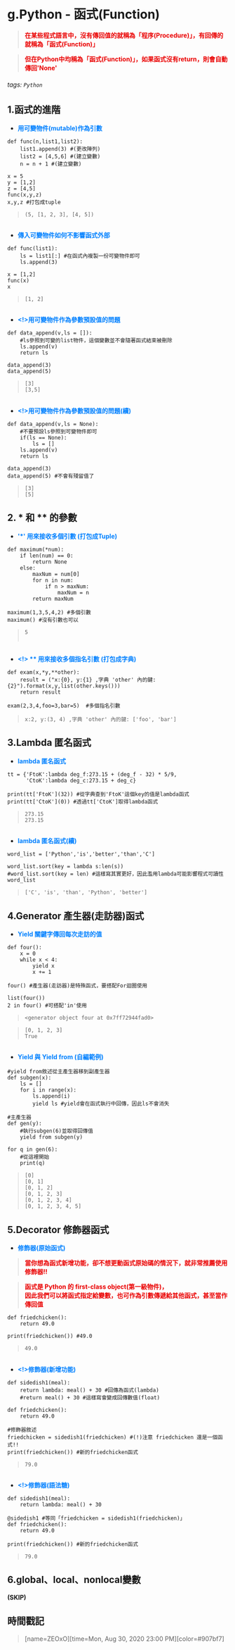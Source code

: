 # g.Python - 函式(Function)

> <font color="#EA0000">**在某些程式語言中，沒有傳回值的就稱為「程序(Procedure)」，有回傳的就稱為「函式(Function)」**</font>

> <font color="#EA0000">**但在Python中均稱為「函式(Function)」，如果函式沒有return，則會自動傳回'None'**</font>

###### tags: `Python`

## 1.函式的進階

* <font color="#0080FF">**用可變物件(mutable)作為引數**</font>

```python=+
def func(n,list1,list2):
    list1.append(3) #(更改陣列)
    list2 = [4,5,6] #(建立變數)
    n = n + 1 #(建立變數)

x = 5
y = [1,2]
z = [4,5]
func(x,y,z)
x,y,z #打包成tuple
```

> ```(5, [1, 2, 3], [4, 5])```
##
* <font color="#0080FF">**傳入可變物件如何不影響函式外部**</font>

```python=+
def func(list1):
    ls = list1[:] #在函式內複製一份可變物件即可
    ls.append(3)

x = [1,2]
func(x)
x
```

> ```[1, 2]```
## 
* <font color="#0080FF">**<!>用可變物件作為參數預設值的問題**</font>

```python=+
def data_append(v,ls = []):
    #ls參照到可變的list物件，這個變數並不會隨著函式結束被刪除
    ls.append(v)
    return ls

data_append(3)
data_append(5)
```

> ```[3]```</br>
> ```[3,5]```
## 
* <font color="#0080FF">**<!>用可變物件作為參數預設值的問題(續)**</font>

```python=+
def data_append(v,ls = None):
    #不要預設ls參照到可變物件即可
    if(ls == None):
        ls = []
    ls.append(v)
    return ls

data_append(3) 
data_append(5) #不會有殘留值了
```

> ```[3]```</br>
> ```[5]```

## 2. * 和 ** 的參數

* <font color="#0080FF">**'*' 用來接收多個引數 (打包成Tuple)**</font>

```python=+
def maximum(*num):
    if len(num) == 0:
        return None
    else:
        maxNum = num[0]
        for n in num:
            if n > maxNum:
                maxNum = n
        return maxNum
    
maximum(1,3,5,4,2) #多個引數
maximum() #沒有引數也可以
```

> ```5```</br>
> ``` ```
##
* <font color="#0080FF">**<!> ** 用來接收多個指名引數 (打包成字典)**</font>

```python=+
def exam(x,*y,**other):
    result = ("x:{0}, y:{1} ,字典 'other' 內的鍵: {2}").format(x,y,list(other.keys()))
    return result
    
exam(2,3,4,foo=3,bar=5)  #多個指名引數
```

> ```x:2, y:(3, 4) ,字典 'other' 內的鍵: ['foo', 'bar']```

## 3.Lambda 匿名函式

* <font color="#0080FF">**lambda 匿名函式**</font>

```python=+
tt = {'FtoK':lambda deg_f:273.15 + (deg_f - 32) * 5/9,
      'CtoK':lambda deg_c:273.15 + deg_c}

print(tt['FtoK'](32)) #從字典查到'FtoK'這個key的值是lambda函式
print(tt['CtoK'](0)) #透過tt['CtoK']取得lambda函式
```

> ```273.15```</br>
> ```273.15```
##
* <font color="#0080FF">**lambda 匿名函式(續)**</font>

```python=+
word_list = ['Python','is','better','than','C']

word_list.sort(key = lambda s:len(s))
#word_list.sort(key = len) #這樣寫其實更好，因此濫用lambda可能影響程式可讀性
word_list
```

> ```['C', 'is', 'than', 'Python', 'better']```

## 4.Generator 產生器(走訪器)函式

* <font color="#0080FF">**Yield 關鍵字傳回每次走訪的值**</font>

```python=+
def four():
    x = 0
    while x < 4:
        yield x
        x += 1
    
four() #產生器(走訪器)是特殊函式，要搭配For迴圈使用

list(four())
2 in four() #可搭配'in'使用
```

> ```<generator object four at 0x7ff72944fad0>```</br>

> ```[0, 1, 2, 3]```</br>
> ```True```

## 
* <font color="#0080FF">**Yield 與 Yield from (自編範例)**</font>

```python=+
#yield from敘述從主產生器移到副產生器
def subgen(x):
    ls = [] 
    for i in range(x):
        ls.append(i)
        yield ls #yield會在函式執行中回傳，因此ls不會消失
        
#主產生器
def gen(y):
    #執行subgen(6)並取得回傳值
    yield from subgen(y)

for q in gen(6):
    #從這裡開始
    print(q)
```

> ```[0]```</br>
> ```[0, 1]```</br>
> ```[0, 1, 2]```</br>
> ```[0, 1, 2, 3]```</br>
> ```[0, 1, 2, 3, 4]```</br>
> ```[0, 1, 2, 3, 4, 5]```</br>

## 5.Decorator 修飾器函式

* <font color="#0080FF">**修飾器(原始函式)**</font>

> <font color="#EA0000">**當你想為函式新增功能，卻不想更動函式原始碼的情況下，就非常推薦使用修飾器!!**</font>

> <font color="#EA0000">**函式是 Python 的 first-class object(第一級物件)，</br>因此我們可以將函式指定給變數，也可作為引數傳遞給其他函式，甚至當作傳回值**</font>

```python=+
def friedchicken():
    return 49.0

print(friedchicken()) #49.0
```

>```49.0```
##
* <font color="#0080FF">**<!>修飾器(新增功能)**</font>

```python=+
def sidedish1(meal):
    return lambda: meal() + 30 #回傳為函式(lambda)
    #return meal() + 30 #這樣寫會變成回傳數值(float)

def friedchicken():
    return 49.0

#修飾器敘述
friedchicken = sidedish1(friedchicken) #(!)注意 friedchicken 還是一個函式!!
print(friedchicken()) #新的friedchicken函式
```

>```79.0```
##
* <font color="#0080FF">**<!>修飾器(語法糖)**</font>

```python=+
def sidedish1(meal):
    return lambda: meal() + 30

@sidedish1 #等同「friedchicken = sidedish1(friedchicken)」
def friedchicken():
    return 49.0

print(friedchicken()) #新的friedchicken函式
```

>```79.0```

## 6.global、local、nonlocal變數

**(SKIP)**

## 時間戳記

> [name=ZEOxO][time=Mon, Aug 30, 2020 23:00 PM][color=#907bf7]